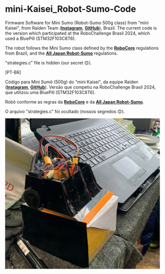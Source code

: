 # mini-Kaisei_Robot-Sumo-Code

Firmware Software for Mini Sumo (Robot-Sumo 500g class) from "mini Kaisei", from Raiden Team ([**Instagram**](https://www.instagram.com/raiden_robot_sumo/), [**GitHub**](https://github.com/Raiden-Team)), Brazil. The current code is the version which participated at the RoboChallenge Brasil 2024, which used a BluePill (STM32F103C8T6).

The robot follows the Mini Sumo class defined by the [**RoboCore**](https://www.combatederobos.com.br/) regulations from Brazil, and the [**All Japan Robot-Sumo**](https://www.fsi.co.jp/sumo/index.html) regulations.

"strategies.c" file is hidden (our secret :blush:).

[PT-BR]

Código para Mini Sumô (500g) do "mini Kaisei", da equipe Raiden ([**Instagram**](https://www.instagram.com/raiden_robot_sumo/), [**GitHub**](https://github.com/Raiden-Team)). Versão que competiu na RoboChallenge Brasil 2024, que utilizou uma BluePill (STM32F103C8T6).

Robô conforme as regras da [**RoboCore**](https://www.combatederobos.com.br/) e da [**All Japan Robot-Sumo**](https://www.fsi.co.jp/sumo/index.html).

O arquivo "strategies.c" foi ocultado (nossos segredos :blush:).

![alt text](<mini Kaisei.jpg>)
